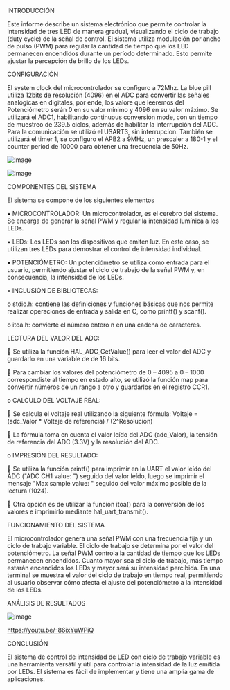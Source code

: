 INTRODUCCIÓN

Este informe describe un sistema electrónico que permite controlar la intensidad de tres LED de manera gradual, visualizando el ciclo de trabajo (duty cycle) de la señal de control. 
El sistema utiliza modulación por ancho de pulso (PWM) para regular la cantidad de tiempo que los LED permanecen encendidos durante un período determinado. 
Esto permite ajustar la percepción de brillo de los LEDs.

CONFIGURACIÓN 

El system clock del microcontrolador se configuro a 72Mhz.
La blue pill utiliza 12bits de resolución (4096) en el ADC para convertir las señales analógicas en digitales, por ende, 
los valore que leeremos del Potenciómetro serán 0 en su valor mínimo y 4096 en su valor máximo. Se utilizará el ADC1, 
habilitando continuous conversión mode, con un tiempo de muestreo de 239.5 ciclos, además de habilitar la interrupción del ADC.
Para la comunicación se utilizó el USART3, sin interrupcion. También se utilizará el timer 1, se configuro el APB2 a 9MHz, 
un prescaler a 180-1 y el counter period de 10000 para obtener una frecuencia de 50Hz. 

![image](https://github.com/ErickDiaz2001/Ejercicio_6/assets/169405943/fb017e92-4440-420e-a0ff-9e63ceb6edeb)

![image](https://github.com/ErickDiaz2001/Ejercicio_6/assets/169405943/f15091ba-ddfb-4c54-a7fd-05209ec8bcee)

COMPONENTES DEL SISTEMA

El sistema se compone de los siguientes elementos

•  MICROCONTROLADOR: Un microcontrolador, es el cerebro del sistema. Se encarga de generar la señal PWM y regular la intensidad lumínica a los LEDs. 

•  LEDs: Los LEDs son los dispositivos que emiten luz. En este caso, se utilizan tres LEDs para demostrar el control de intensidad individual. 

•  POTENCIÓMETRO: Un potenciómetro se utiliza como entrada para el usuario, permitiendo ajustar el ciclo de trabajo de la señal PWM y, en consecuencia, la intensidad de los LEDs.

•	INCLUSIÓN DE BIBLIOTECAS:

o	stdio.h: contiene las definiciones y funciones básicas que nos permite realizar operaciones de entrada y salida en C, como printf() y scanf().

o	itoa.h: convierte el número entero n en una cadena de caracteres.

LECTURA DEL VALOR DEL ADC:

	Se utiliza la función HAL_ADC_GetValue() para leer el valor del ADC y guardarlo en una variable de de 16 bits.

	Para cambiar los valores del potenciómetro de 0 – 4095 a 0 – 1000 correspondiste al tiempo en estado alto, se utilizó la función map para convertir números de un rango a otro y guardarlos en el registro CCR1.

o	CÁLCULO DEL VOLTAJE REAL:

	Se calcula el voltaje real utilizando la siguiente fórmula: Voltaje = (adc_Valor * Voltaje de referencia) / (2^Resolución)

	La fórmula toma en cuenta el valor leído del ADC (adc_Valor), la tensión de referencia del ADC (3.3V) y la resolución del ADC.

o	IMPRESIÓN DEL RESULTADO:

	Se utiliza la función printf() para imprimir en la UART el valor leído del ADC ("ADC CH1 value: ") seguido del valor leído, luego se imprimir el mensaje "Max sample value: " seguido del valor máximo posible de la lectura (1024).

	Otra opción es de utilizar la función itoa() para la conversión de los valores e imprimirlo mediante hal_uart_transmit().

FUNCIONAMIENTO DEL SISTEMA

El microcontrolador genera una señal PWM con una frecuencia fija y un ciclo de trabajo variable. 
El ciclo de trabajo se determina por el valor del potenciómetro. La señal PWM controla la cantidad de tiempo que los LEDs permanecen encendidos. 
Cuanto mayor sea el ciclo de trabajo, más tiempo estarán encendidos los LEDs y mayor será su intensidad percibida.
En una terminal se muestra el valor del ciclo de trabajo en tiempo real, permitiendo al usuario observar cómo afecta el ajuste del potenciómetro a la intensidad de los LEDs.

ANÁLISIS DE RESULTADOS 
 
![image](https://github.com/ErickDiaz2001/Ejercicio_6/assets/169405943/489da8ad-97c1-45b6-b244-93f9877ccc8b)

https://youtu.be/-86ixYuWPiQ

CONCLUSIÓN

El sistema de control de intensidad de LED con ciclo de trabajo variable es una herramienta versátil y útil para controlar la intensidad de la luz emitida por LEDs. 
El sistema es fácil de implementar y tiene una amplia gama de aplicaciones.

